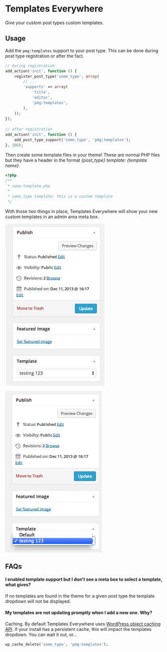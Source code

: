 # Templates Everywhere

Give your custom post types custom templates.

## Usage

Add the `pmg:templates` support to your post type. This can be done during
post type registration or after the fact.


```php
// during registration
add_action('init', function () {
    register_post_type('some_type', array(
        // ...
        'supports' => array(
            'title',
            'editor',
            'pmg:templates',
        ),
    ));
});

// after registration
add_action('init', function () {
    add_post_type_support('some_type', 'pmg:templates');
}, 100);
```

Then create some template files in your theme! These are normal PHP files but
they have a header in the format *{post_type} template: {template name}*.

```php
<?php
/**
 * some-template.php
 *
 * some_type template: this is a custom template
 */
```

With those two things in place, Templates Everywhere will show your new custom
templates in an admin area meta box.

![The Meta Box](https://github.com/AgencyPMG/TemplatesEverywhere/blob/master/screenshot1.png)

![The Meta Box](https://github.com/AgencyPMG/TemplatesEverywhere/blob/master/screenshot2.png)

## FAQs

#### I enabled template support but I don't see a meta box to select a template, what gives?

If no templates are found in the theme for a given post type the template
dropdown will not be displayed.

#### My templates are not updating promptly when I add a new one. Why?

Caching. By default Templates Everywhere uses [WordPress object caching API](http://codex.wordpress.org/Class_Reference/WP_Object_Cache).
If your install has a persistent cache, this will impact the templates dropdown.
You can wait it out, or...

```php
wp_cache_delete('some_type', 'pmg:templates');
```
